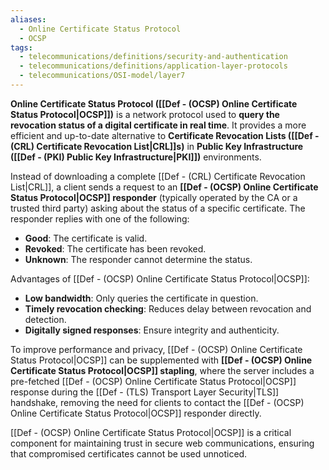 ```yaml
---
aliases:
  - Online Certificate Status Protocol
  - OCSP
tags:
  - telecommunications/definitions/security-and-authentication
  - telecommunications/definitions/application-layer-protocols
  - telecommunications/OSI-model/layer7
---
```


**Online Certificate Status Protocol ([[Def - (OCSP) Online Certificate Status Protocol|OCSP]])** is a network protocol used to **query the revocation status of a digital certificate in real time**. It provides a more efficient and up-to-date alternative to **Certificate Revocation Lists ([[Def - (CRL) Certificate Revocation List|CRL]]s)** in **Public Key Infrastructure ([[Def - (PKI) Public Key Infrastructure|PKI]])** environments.

Instead of downloading a complete [[Def - (CRL) Certificate Revocation List|CRL]], a client sends a request to an **[[Def - (OCSP) Online Certificate Status Protocol|OCSP]] responder** (typically operated by the CA or a trusted third party) asking about the status of a specific certificate. The responder replies with one of the following:
- **Good**: The certificate is valid.
- **Revoked**: The certificate has been revoked.
- **Unknown**: The responder cannot determine the status.

Advantages of [[Def - (OCSP) Online Certificate Status Protocol|OCSP]]:
- **Low bandwidth**: Only queries the certificate in question.
- **Timely revocation checking**: Reduces delay between revocation and detection.
- **Digitally signed responses**: Ensure integrity and authenticity.

To improve performance and privacy, [[Def - (OCSP) Online Certificate Status Protocol|OCSP]] can be supplemented with **[[Def - (OCSP) Online Certificate Status Protocol|OCSP]] stapling**, where the server includes a pre-fetched [[Def - (OCSP) Online Certificate Status Protocol|OCSP]] response during the [[Def - (TLS) Transport Layer Security|TLS]] handshake, removing the need for clients to contact the [[Def - (OCSP) Online Certificate Status Protocol|OCSP]] responder directly.

[[Def - (OCSP) Online Certificate Status Protocol|OCSP]] is a critical component for maintaining trust in secure web communications, ensuring that compromised certificates cannot be used unnoticed.
